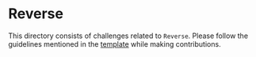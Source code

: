 # Reverse

This directory consists of challenges related to `Reverse`. Please follow the guidelines mentioned in the [template](../template.md) while making contributions.